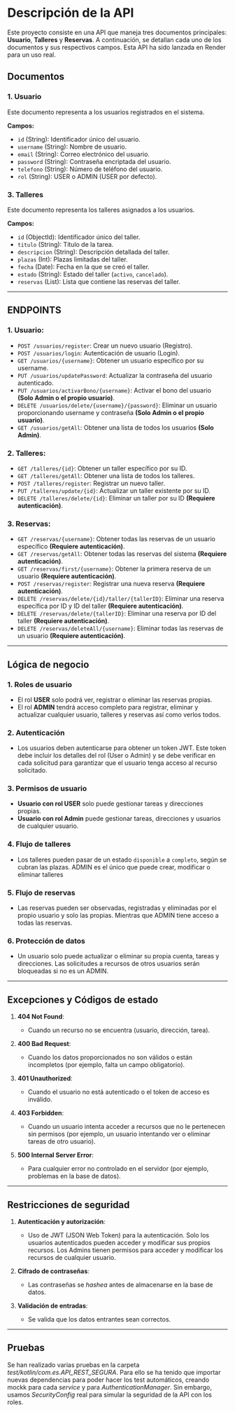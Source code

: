  # Descripción de la API

Este proyecto consiste en una API que maneja tres documentos principales: **Usuario**, **Talleres** y **Reservas**. A continuación, se detallan cada uno de los documentos y sus respectivos campos.
Esta API ha sido lanzada en Render para un uso real.

## Documentos

### 1. Usuario
Este documento representa a los usuarios registrados en el sistema.


**Campos:**
- `id` (String): Identificador único del usuario.
- `username` (String): Nombre de usuario.
- `email` (String): Correo electrónico del usuario.
- `password` (String): Contraseña encriptada del usuario.
- `telefono` (String): Número de teléfono del usuario.
- `rol` (String): USER o ADMIN (USER por defecto).


### 3. Talleres
Este documento representa los talleres asignados a los usuarios.

**Campos:**
- `id` (ObjectId): Identificador único del taller.
- `titulo` (String): Título de la tarea.
- `descripcion` (String): Descripción detallada del taller.
- `plazas` (Int): Plazas limitadas del taller.
- `fecha` (Date): Fecha en la que se creó el taller.
- `estado` (String): Estado del taller (`activo`, `cancelado`).
- `reservas` (List<Reserva>): Lista que contiene las reservas del taller.

---

## ENDPOINTS

### 1. **Usuario**:
- `POST /usuarios/register`: Crear un nuevo usuario (Registro).
- `POST /usuarios/login`: Autenticación de usuario (Login).
- `GET /usuarios/{username}`: Obtener un usuario específico por su username.
- `PUT /usuarios/updatePassword`: Actualizar la contraseña del usuario autenticado.
- `PUT /usuarios/activarBono/{username}`: Activar el bono del usuario **(Solo Admin o el propio usuario)**.
- `DELETE /usuarios/delete/{username}/{password}`: Eliminar un usuario proporcionando username y contraseña **(Solo Admin o el propio usuario)**.
- `GET /usuarios/getAll`: Obtener una lista de todos los usuarios **(Solo Admin)**.


### 2. **Talleres**:
- `GET /talleres/{id}`: Obtener un taller específico por su ID.
- `GET /talleres/getAll`: Obtener una lista de todos los talleres.
- `POST /talleres/register`: Registrar un nuevo taller.
- `PUT /talleres/update/{id}`: Actualizar un taller existente por su ID.
- `DELETE /talleres/delete/{id}`: Eliminar un taller por su ID **(Requiere autenticación)**.


### 3. **Reservas**:
- `GET /reservas/{username}`: Obtener todas las reservas de un usuario específico **(Requiere autenticación)**.
- `GET /reservas/getAll`: Obtener todas las reservas del sistema **(Requiere autenticación)**.
- `GET /reservas/first/{username}`: Obtener la primera reserva de un usuario **(Requiere autenticación)**.
- `POST /reservas/register`: Registrar una nueva reserva **(Requiere autenticación)**.
- `DELETE /reservas/delete/{id}/taller/{tallerID}`: Eliminar una reserva específica por ID y ID del taller **(Requiere autenticación)**.
- `DELETE /reservas/delete/{tallerID}`: Eliminar una reserva por ID del taller **(Requiere autenticación)**.
- `DELETE /reservas/deleteAll/{username}`: Eliminar todas las reservas de un usuario **(Requiere autenticación)**.


---

  ## Lógica de negocio

### 1. **Roles de usuario**
- El rol **USER** solo podrá ver, registrar o eliminar las reservas propias.
- El rol **ADMIN** tendrá acceso completo para registrar, eliminar y actualizar cualquier usuario, talleres y reservas así como verlos todos.

### 2. **Autenticación**
- Los usuarios deben autenticarse para obtener un token JWT. Este token debe incluir los detalles del rol (User o Admin) y se debe verificar en cada solicitud para garantizar que el usuario tenga acceso al recurso solicitado.

### 3. **Permisos de usuario**
- **Usuario con rol USER** solo puede gestionar tareas y direcciones propias.
- **Usuario con rol Admin** puede gestionar tareas, direcciones y usuarios de cualquier usuario.

### 4. **Flujo de talleres**
- Los talleres pueden pasar de un estado `disponible` a `completo`, según se cubran las plazas. ADMIN es el único que puede crear, modificar o eliminar talleres

### 5. **Flujo de reservas**
- Las reservas pueden ser observadas, registradas y eliminadas por el propio usuario y solo las propias. Mientras que ADMIN tiene acceso a todas las reservas.

### 6. **Protección de datos**
- Un usuario solo puede actualizar o eliminar su propia cuenta, tareas y direcciones. Las solicitudes a recursos de otros usuarios serán bloqueadas si no es un ADMIN.

---

## Excepciones y Códigos de estado

1. **404 Not Found**:
   - Cuando un recurso no se encuentra (usuario, dirección, tarea).

2. **400 Bad Request**:
   - Cuando los datos proporcionados no son válidos o están incompletos (por ejemplo, falta un campo obligatorio).

3. **401 Unauthorized**:
   - Cuando el usuario no está autenticado o el token de acceso es inválido.

4. **403 Forbidden**:
   - Cuando un usuario intenta acceder a recursos que no le pertenecen sin permisos (por ejemplo, un usuario intentando ver o eliminar tareas de otro usuario).

5. **500 Internal Server Error**:
   - Para cualquier error no controlado en el servidor (por ejemplo, problemas en la base de datos).

---

## Restricciones de seguridad

1. **Autenticación y autorización**:
   - Uso de JWT (JSON Web Token) para la autenticación. Solo los usuarios autenticados pueden acceder y modificar sus propios recursos. Los Admins tienen permisos para acceder y modificar los recursos de cualquier usuario.
   
2. **Cifrado de contraseñas**:
   - Las contraseñas se *hashea* antes de almacenarse en la base de datos.

3. **Validación de entradas**:
   - Se valida que los datos entrantes sean correctos.
  
---

## Pruebas

Se han realizado varias pruebas en la carpeta *test/kotlin/com.es.API_REST_SEGURA*.
Para ello se ha tenido que importar nuevas dependencias para poder hacer los test automáticos, creando mockk para cada *service* y para *AuthenticationManager*. Sin embargo, usamos *SecurityConfig* real para simular la seguridad de la API con los roles.





